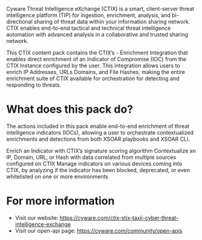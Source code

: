 Cyware Threat Intelligence eXchange (CTIX) is a smart, client-server threat intelligence platform (TIP) for ingestion, enrichment, analysis, and bi-directional sharing of threat data within your information sharing network. CTIX enables end-to-end tactical and technical threat intelligence automation with advanced analysis in a collaborative and trusted sharing network. 

This CTIX content pack contains the CTIX’s - Enrichment Integration that enables direct enrichment of an Indicator of Compromise (IOC) from the CTIX Instance configured by the user. This integration allows users to enrich IP Addresses, URLs Domains, and File Hashes, making the entire enrichment suite of CTIX available for orchestration for detecting and responding to threats.
# What does this pack do?
The actions included in this pack enable end-to-end enrichment of threat intelligence indicators (IOCs), allowing a user to orchestrate contextualized enrichments and detections from both XSOAR playbooks and XSOAR CLI.

Enrich an Indicator with CTIX’s signature scoring algorithm
Contextualize an IP, Domain, URL, or Hash with data correlated from multiple sources configured on CTIX
Manage indicators on various devices coming into CTIX, by analyzing if the indicator has been blocked, deprecated, or even whitelisted on one or more environments

# For more information
- Visit our website: https://cyware.com/ctix-stix-taxii-cyber-threat-intelligence-exchange
- Visit our open-api page: https://cyware.com/community/open-apis
